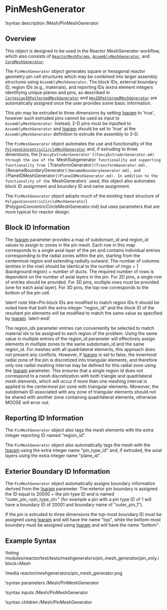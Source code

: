 # PinMeshGenerator

!syntax description /Mesh/PinMeshGenerator

## Overview

This object is designed to be used in the Reactor MeshGenerator workflow, which also consists of [`ReactorMeshParams`](ReactorMeshParams.md), [`AssemblyMeshGenerator`](AssemblyMeshGenerator.md), and [`CoreMeshGenerator`](CoreMeshGenerator.md).

The `PinMeshGenerator` object generates square or hexagonal reactor geometry pin cell structures which may be combined into larger assembly structures using `AssemblyMeshGenerator`. The block IDs, external boundary ID, region IDs (e.g., materials), and reporting IDs (extra element integers identifying unique planes and pins, as described in [`CartesianIDPatternedMeshGenerator`](CartesianIDPatternedMeshGenerator.md) and [`HexIDPatternedMeshGenerator`](HexIDPatternedMeshGenerator.md) are automatically assigned once the user provides some basic information.

This pin may be extruded to three dimensions by setting [!param](/Mesh/PinMeshGenerator/extrude) to 'true', however such extruded pins cannot be used as input to `AssemblyMeshGenerator`. Instead, 2-D pins must be inputted to `AssemblyMeshGenerator` and [!param](/Mesh/AssemblyMeshGenerator/extrude) should be set to 'true' at the `AssemblyMeshGenerator` definition to extrude the assembly to 3-D.


The `PinMeshGenerator` object automates the use and functionality of the [`PolygonConcentricCircleMeshGenerator`](PolygonConcentricCircleMeshGenerator.md) and, if extruding to three dimensions, the [`FancyExtruderGenerator'](FancyExtruderGenerator.md) through the use of the `MeshSubgenerator` functionality and supporting functionality from [`TransformGenerator`](TransformGenerator.md), [`RenameBoundaryGenerator`](RenameBoundaryGenerator.md), and [`PlaneIDMeshGenerator`](PlaneIDMeshGenerator.md). In addition to the functionality of the `MeshGenerators` used, this object also automates block ID assignment and boundary ID and name assignment.

The `PinMeshGenerator` object adopts much of the existing input structure of `PolygonConcentricCircleMeshGenerator`](PolygonConcentricCircleMeshGenerator.md) but uses parameters that are more typical for reactor design.

## Block ID Information

The [!param](/Mesh/PinMeshGenerator/region_ids) parameter provides a map of subdomain_id and region_id values to assign to zones in the pin mesh. Each row in this map corresponds to a single axial layer of the pin and contains individual entries corresponding to the radial zones within the pin, starting from the centermost region and extending radially outward. The number of columns (entries in the row) should be identical to the number of rings + 1 (background region) + number of ducts. The required number of rows is dependent on the number of axial layers in the pin. For 2D pins, a single row of entries should be provided. For 3D pins, multiple rows must be provided (one for each axial layer). For 3D pins, the top row corresponds to the bottom of the pin cell.

!alert! note title=Pin block IDs are modified to match region IDs
It should be noted here that both the extra integer "region_id" and the block ID of the resultant pin elements will be modified to match the same value as specified by [!param](/Mesh/PinMeshGenerator/region_ids).
!alert-end!

The region_ids parameter entries can conveniently be selected to match material ids to be assigned to each region of the problem. Using the same value in multiple entries of the region_id parameter will effectively assign elements in multiple zones to the same subdomain_id and the same region_id. For meshes with all quadrilateral elements, this approach does not present any conflicts. However, if [!param](/Mesh/PinMeshGenerator/quad_center_elements) is set to false, the innermost radial zone of the pin is discretized into triangular elements, and therefore only one radial meshing interval may be defined for this radial zone using the [!param](/Mesh/PinMeshGenerator/mesh_intervals) parameter.  This ensures that a single region id does not correspond to a mesh discretization with both triangle and quadrilateral mesh elements, which will occur if more than one meshing interval is applied to the centermost pin zone with triangular elements. Moreover, the subdomain ID associated with any zone of triangular elements should not be shared with another zone containing quadrilateral elements, otherwise MOOSE will error out.

## Reporting ID Information

The `PinMeshGenerator` object also tags the mesh elements with the extra integer reporting ID named "region_id".

The `PinMeshGenerator` object also automatically tags the mesh with the [!param](/Mesh/PinMeshGenerator/pin_type) using the extra integer name "pin_type_id" and, if extruded, the axial layers using the extra integer name "plane_id".

## Exterior Boundary ID Information

The `PinMeshGenerator` object automatically assigns boundary information derived from the [!param](/Mesh/PinMeshGenerator/pin_type) parameter. The exterior pin boundary is assigned the ID equal to 20000 + the pin type ID and is named "outer_pin_<pin_type_id>" (for example a pin with a pin type ID of 1 will have a boundary ID of 20001 and boundary name of "outer_pin_1").

If the pin is extruded to three dimensions the top-most boundary ID must be assigned using [!param](/Mesh/ReactorMeshParams/top_boundary_id) and will have the name "top", while the bottom-most boundary must be assigned using [!param](/Mesh/ReactorMeshParams/bottom_boundary_id) and will have the name "bottom".

## Example Syntax

!listing modules/reactor/test/tests/meshgenerators/pin_mesh_generator/pin_only.i block=Mesh

!media reactor/meshgenerators/pin_mesh_generator.png

!syntax parameters /Mesh/PinMeshGenerator

!syntax inputs /Mesh/PinMeshGenerator

!syntax children /Mesh/PinMeshGenerator

